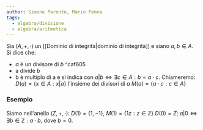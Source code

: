 ```yaml
---
author: Simone Parente, Mario Penna
tags:
  - algebra/divisione
  - algebra/aritmetica
---
```

Sia $(A,+,\cdot)$ un [[Dominio di integrità|dominio di integrità]] e siano $a,b \in A$. Si dice che:
- $a$ è un divisore di $b$ ^caf605
- a divide b
- b è multiplo di a
e si indica con $a|b \iff \exists c \in A : b = a \cdot c$.
Chiameremo:
$D(a) = \{x \in A : x | a\}$ l'insieme dei divisori di $a$
$M(a) = \{a \cdot c : c \in A \}$
### Esempio
Siamo nell'anello $(Z,+,\cdot)$:
$D(1)=\{1, -1 \}$, $M(1)=\{1z : z \in \mathbb{Z} \}$
$D(0)= Z$; $a|0 \iff \exists b \in \mathbb{Z}: a \cdot b$, dove $b=0$.
